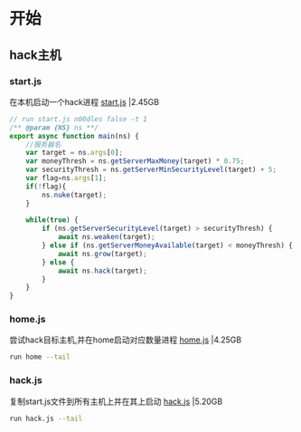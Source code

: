 # 开始

## hack主机
### start.js
在本机启动一个hack进程
[start.js](https://github.com/wulusai2333/read/tree/master/docs/bitburnerjs/start.js) |2.45GB
```js
// run start.js n00dles false -t 1
/** @param {NS} ns **/
export async function main(ns) {
    //服务器名
    var target = ns.args[0];
    var moneyThresh = ns.getServerMaxMoney(target) * 0.75;
    var securityThresh = ns.getServerMinSecurityLevel(target) + 5;
    var flag=ns.args[1];
    if(!flag){
        ns.nuke(target);
    }
    
    while(true) {
        if (ns.getServerSecurityLevel(target) > securityThresh) {
            await ns.weaken(target);
        } else if (ns.getServerMoneyAvailable(target) < moneyThresh) {
            await ns.grow(target);
        } else {
            await ns.hack(target);
        }
    }
}
```
### home.js
尝试hack目标主机,并在home启动对应数量进程
[home.js](https://github.com/wulusai2333/read/tree/master/docs/bitburnerjs/home.js)  |4.25GB
```bash
run home --tail
```
### hack.js
复制start.js文件到所有主机上并在其上启动
[hack.js](https://github.com/wulusai2333/read/tree/master/docs/bitburnerjs/hack.js) |5.20GB
```bash
run hack.js --tail
```
